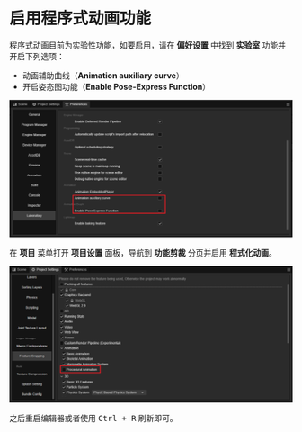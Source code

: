 # 启用程序式动画功能

程序式动画目前为实验性功能，如要启用，请在 **偏好设置** 中找到 **实验室** 功能并开启下列选项：

- 动画辅助曲线（**Animation auxiliary curve**）
- 开启姿态图功能（**Enable Pose-Express Function**）

![enable.png](./index/enable.png)

在 **项目** 菜单打开 **项目设置** 面板，导航到 **功能剪裁** 分页并启用 **程式化动画**。

![cropping.png](index/cropping.png)

之后重启编辑器或者使用 <kbd>Ctrl + R</kbd> 刷新即可。
